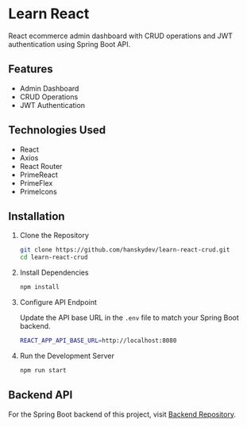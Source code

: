 # Learn React

React ecommerce admin dashboard with CRUD operations and JWT authentication using Spring Boot API.

## Features

-   Admin Dashboard
-   CRUD Operations
-   JWT Authentication

## Technologies Used

-   React
-   Axios
-   React Router
-   PrimeReact
-   PrimeFlex
-   PrimeIcons

## Installation

1.  Clone the Repository

    ```sh
    git clone https://github.com/hanskydev/learn-react-crud.git
    cd learn-react-crud
    ```

2.  Install Dependencies

    ```sh
    npm install
    ```

3.  Configure API Endpoint

    Update the API base URL in the `.env` file to match your Spring Boot backend.

    ```sh
    REACT_APP_API_BASE_URL=http://localhost:8080

    ```

4.  Run the Development Server

    ```sh
    npm run start
    ```

## Backend API

For the Spring Boot backend of this project, visit [Backend Repository](https://github.com/hanskydev/learn-springboot-crud).
